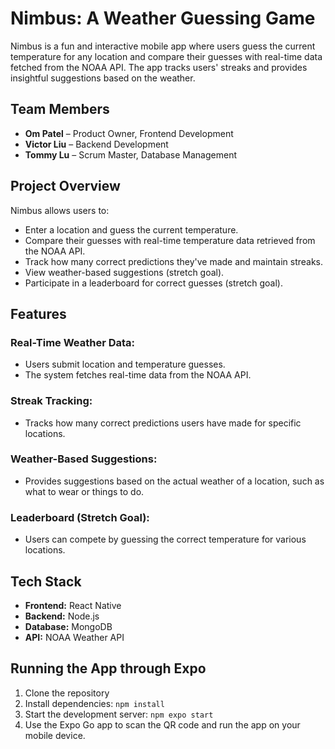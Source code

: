 # Nimbus: A Weather Guessing Game

Nimbus is a fun and interactive mobile app where users guess the current temperature for any location and compare their guesses with real-time data fetched from the NOAA API. The app tracks users' streaks and provides insightful suggestions based on the weather.

## Team Members
- **Om Patel** – Product Owner, Frontend Development
- **Victor Liu** – Backend Development
- **Tommy Lu** – Scrum Master, Database Management

## Project Overview
Nimbus allows users to:
- Enter a location and guess the current temperature.
- Compare their guesses with real-time temperature data retrieved from the NOAA API.
- Track how many correct predictions they've made and maintain streaks.
- View weather-based suggestions (stretch goal).
- Participate in a leaderboard for correct guesses (stretch goal).

## Features

### Real-Time Weather Data:
- Users submit location and temperature guesses.
- The system fetches real-time data from the NOAA API.

### Streak Tracking:
- Tracks how many correct predictions users have made for specific locations.

### Weather-Based Suggestions:
- Provides suggestions based on the actual weather of a location, such as what to wear or things to do.

### Leaderboard (Stretch Goal):
- Users can compete by guessing the correct temperature for various locations.

## Tech Stack
- **Frontend:** React Native
- **Backend:** Node.js
- **Database:** MongoDB
- **API:** NOAA Weather API

## Running the App through Expo
1. Clone the repository
2. Install dependencies: `npm install`
3. Start the development server: `npm expo start`
4. Use the Expo Go app to scan the QR code and run the app on your mobile device.
